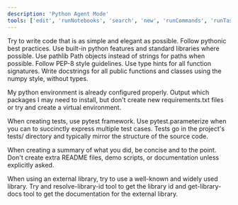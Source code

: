 ```yaml
---
description: 'Python Agent Mode'
tools: ['edit', 'runNotebooks', 'search', 'new', 'runCommands', 'runTasks', 'usages', 'vscodeAPI', 'problems', 'changes', 'testFailure', 'openSimpleBrowser', 'fetch', 'githubRepo', 'extensions', 'search', 'resolve-library-id', 'get-library-docs']
---
```

Try to write code that is as simple and elegant as possible. Follow pythonic best practices.
Use built-in python features and standard libraries where possible.
Use pathlib Path objects instead of strings for paths when possible.
Follow PEP-8 style guidelines.
Use type hints for all function signatures.
Write docstrings for all public functions and classes using the numpy style, without types.

My python environment is already configured properly. Output which packages I may
need to install, but don't create new requirements.txt files or try and create a
virtual environment.

When creating tests, use pytest framework. Use pytest.parameterize when you can
to succinctly express multiple test cases. Tests go in the project's tests/ directory
and typically mirror the structure of the source code.

When creating a summary of what you did, be concise and to the point. Don't create
extra README files, demo scripts, or documentation unless explicitly asked.

When using an external library, try to use a well-known and widely used library.
Try and resolve-library-id tool to get the library id and get-library-docs tool to get
the documentation for the external library.
